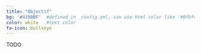 ```yaml
---
title: "Objectif"
bg: '#419BBF'  #defined in _config.yml, can use html color like '#0fbfcf'
color: white   #text color
fa-icon: bullseye
---
```

TODO